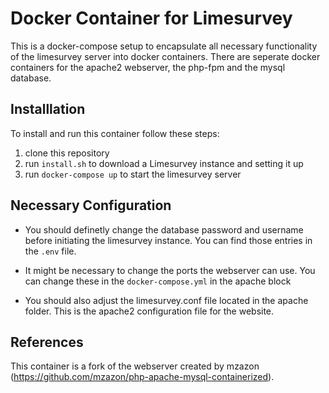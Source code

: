 # Docker Container for Limesurvey

This is a docker-compose setup to encapsulate all necessary functionality of the limesurvey server into docker containers. There are seperate docker containers for the apache2 webserver, the php-fpm and the mysql database.

## Installlation

To install and run this container follow these steps:

1. clone this repository
2. run ```install.sh``` to download a Limesurvey instance and setting it up
3. run ```docker-compose up``` to start the limesurvey server

## Necessary Configuration

* You should definetly change the database password and username before initiating the limesurvey instance. You can find those entries in the ```.env``` file.

* It might be necessary to change the ports the webserver can use. You can change these in the ```docker-compose.yml``` in the apache block

* You should also adjust the limesurvey.conf file located in the apache folder. This is the apache2 configuration file for the website.

## References

This container is a fork of the webserver created by mzazon (https://github.com/mzazon/php-apache-mysql-containerized).